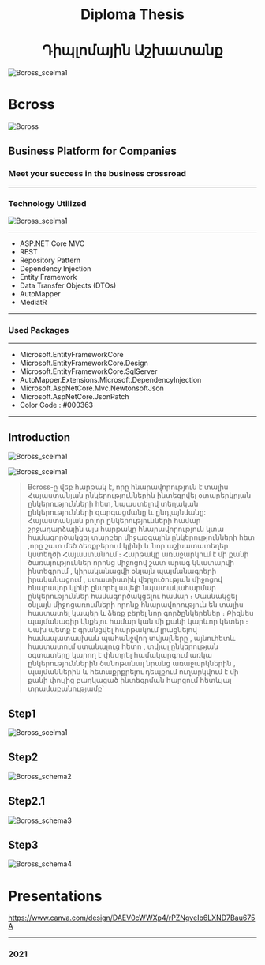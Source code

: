 
<h1 accesskey="A"
      align="center"
      dir="ltr"
      itemprop="heading"
      lang="en-US"
      tabindex="1"
      title="Example heading">
      Diploma  Thesis 
     
  </h1>
  
<h1 accesskey="A"
      align="center"
      dir="ltr"
      itemprop="heading"
      lang="en-US"
      tabindex="2"
      title="Example heading">
 Դիպլոմային  Աշխատանք     
  </h1>


![Bcross_scelma1](https://drive.google.com/uc?export=view&id=1ccxdKx6PJSbMI1nndyxXk7EjNGgJJq7g)



# Bcross 

![Bcross](https://dewey.tailorbrands.com/production/brand_version_mockup_image/319/3853376319_adea5418-0829-45a9-81c6-15a94b168cf7.png?cb=1601812145%27)


## Business Platform for Companies

### Meet your success in the business crossroad

__________
### Technology Utilized

![Bcross_scelma1](https://drive.google.com/uc?export=view&id=10bOmy9P4CrN5_6CA7FHJK2IwM9e6s2Zk)

__________
+ ASP.NET Core MVC
+ REST
+ Repository Pattern
+ Dependency Injection
+ Entity Framework
+ Data Transfer Objects (DTOs)
+ AutoMapper
+ MediatR
__________


### Used Packages
__________
+ Microsoft.EntityFrameworkCore
+ Microsoft.EntityFrameworkCore.Design
+ Microsoft.EntityFrameworkCore.SqlServer
+ AutoMapper.Extensions.Microsoft.DependencyInjection
+ Microsoft.AspNetCore.Mvc.NewtonsoftJson
+ Microsoft.AspNetCore.JsonPatch
+ Color Code : #000363

__________

## Introduction

![Bcross_scelma1](https://drive.google.com/uc?export=view&id=1oE8oqeMMnEEMuqNmndRp7x_6jYSm_7Q7)

![Bcross_scelma1](https://drive.google.com/uc?export=view&id=1o_ER1FFOU55nxmxiGy7ZBjUna4xf8OvZ)



>Bcross-ը վեբ հարթակ է, որը հնարավորություն է տալիս   Հայաստանյան   ընկերություններին ինտեգրվել օտարերկրյան ընկերությունների հետ, նպաստելով  տեղական ընկերությունների զարգացմանը  և ընդլայնմանը: Հայաստանյան բոլոր ընկերությունների համար շրջադարձային այս հարթակը հնարավորություն կտա համագործակցել տարբեր միջազգային ընկերությունների հետ ,որը շատ մեծ ձեռքբերում կլինի  և նոր աշխատատեղեր կստեղծի Հայաստանում ։ Հարթակը առաջարկում է մի քանի ծառայություններ որոնց միջոցով շատ արագ կկատարվի ինտեգրում , կիրականացվի  օնլայն պայմանագրերի իրականացում , ստատիստիկ վերլուծության միջոցով հնարավոր կլինի ընտրել ավելի նպատակահարմար ընկերություններ համագործակցելու համար ։ Մասնակցել օնլայն միջոցառումների որոնք հնարավորություն են տալիս հաստատել կապեր և ձեռք բերել նոր գործընկերեներ  ։ Բիզնես պայմանագիր կնքելու համար կան մի քանի կարևոր կետեր ։ Նախ պետք է գրանցվել հարթակում լրացնելով համապատասխան պահանջվող տվյալները , այնուհետև հաստատում ստանալուց հետո , տվյալ ընկերության օգտատերը կարող է փնտրել համակարգում առկա ընկերություններին ծանոթանալ նրանց առաջարկներին , պայմաններին և հետաքրքրելու դեպքում ուղարկվում է  մի քանի փուլից բաղկացած  ինտեգրման հարցում հետևյալ տրամաբանությամբ՝ 

##  Step1
![Bcross_scelma1](https://drive.google.com/uc?export=view&id=1BKXpW4sCDGPokamE0hqLBXLpDFKatg6k)

## Step2
![Bcross_schema2](https://drive.google.com/uc?export=view&id=1tEP05t5R-No1RLlyP72y9GZKZl_xJffV)

## Step2.1
![Bcross_schema3](https://drive.google.com/uc?export=view&id=1iquzpF5SGOVOrdnuh8GDgqBH4Q5cFve_)

## Step3
![Bcross_schema4](https://drive.google.com/uc?export=view&id=1RYRNIdH4XrF7-u02PILXESF2BdYezoWq)

# Presentations

https://www.canva.com/design/DAEV0cWWXp4/rPZNgveIb6LXND7Bau675A
__________

### 2021 
